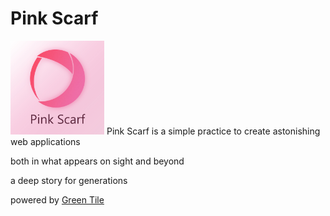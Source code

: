 # Pink Scarf
<img src="https://raw.githubusercontent.com/GreenTile/pinkscarf/master/pinkscarflogo.jpg" style="width: 150px;align:center">
Pink Scarf is a simple practice to create astonishing web applications 

both in what appears on sight and beyond

a deep story for generations

powered by [Green Tile](https://github.com/GreenTile)
